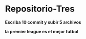 # Repositorio-Tres

**Escriba 10 commit y subir 5 archivos**

**la premier league es el mejor futbol**


